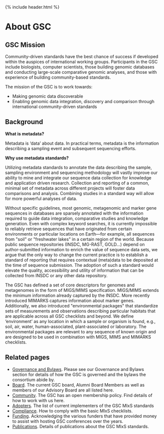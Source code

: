 {% include header.html %}

# About GSC

## GSC Mission

Community-driven standards have the best chance of success if developed within the auspices of international working groups. Participants in the GSC include biologists, computer scientists, those building genomic databases and conducting large-scale comparative genomic analyses, and those with experience of building community-based standards.

The mission of the GSC is to work towards:

*   Making genomic data discoverable
*   Enabling genomic data integration, discovery and comparison through international community-driven standards

## Background

**What is metadata?**

Metadata is ‘data’ about data. In practical terms, metadata is the information describing a sampling event and subsequent sequencing efforts.

**Why use metadata standards?**

Utilizing metadata standards to annotate the data describing the sample, sampling environment and sequencing methodology will vastly improve our ability to mine and integrate our sequence data collection for knowledge and application driven research. Collection and reporting of a common, minimal set of metadata across different projects will foster data comparisons and analysis. Combining studies in a standard way will allow for more powerful analyses of data.

Without specific guidelines, most genomic, metagenomic and marker gene sequences in databases are sparsely annotated with the information required to guide data integration, comparative studies and knowledge generation. Even with complex keyword searches, it is currently impossible to reliably retrieve sequences that have originated from certain environments or particular locations on Earth—for example, all sequences from "soil" or "freshwater lakes" in a certain region of the world. Because public sequence repositories (INSDC, MG-RAST, GOLD...) depend on author-submitted information to enrich the value of sequence data sets, we argue that the only way to change the current practice is to establish a standard of reporting that requires contextual (meta)data to be deposited at the time of sequence submission. The adoption of such a standard would elevate the quality, accessibility and utility of information that can be collected from INSDC or any other data repository.

The GSC has defined a set of core descriptors for genomes and metagenomes in the form of MIGS/MIMS specification. MIGS/MIMS extends the minimum information already captured by the INSDC. More recently introduced MIMARKS captures information about marker genes. Additionally, we also introduced "environmental packages" that standardize sets of measurements and observations describing particular habitats that are applicable across all GSC checklists and beyond. We define ‘environment’ as any location in which a sample or organism is found, e.g., soil, air, water, human-associated, plant-associated or laboratory. The environmental packages are relevant to any sequence of known origin and are designed to be used in combination with MIGS, MIMS and MIMARKS checklists.


## Related pages
 - [Governance and Bylaws](about/governance.html). Please see our Governance and Bylaws section for details of how the GSC is governed and the bylaws the consortium abide by.
 - [Board](about/board-members.html). The current GSC board, Alumni Board Members as well as members of our Advisory Board are all listed here.
 - [Community](membership.html). The GSC has an open membership policy. Find details of how to work with us here.
 - [Adopters](standards/adopters.html). The list of current implementers of the GSC MIxS standards
 - [Compliance](about/compliance.html). How to comply with the basic MIxS checklists.
 - [Funding](about/funding.html). Acknowledging the various funders that have provided money to assist with hosting GSC conferences over the years.
 - [Publications](about/publication-list.html). Details of publications about the GSC MIxS standards.
 